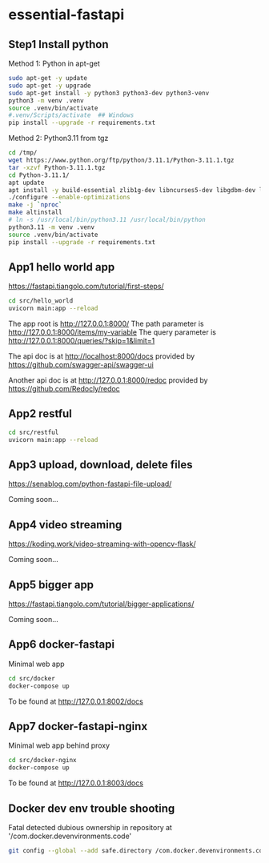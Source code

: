# essential-fastapi

## Step1 Install python

Method 1: Python in apt-get

```bash
sudo apt-get -y update
sudo apt-get -y upgrade
sudo apt-get install -y python3 python3-dev python3-venv
python3 -m venv .venv
source .venv/bin/activate
#.venv/Scripts/activate  ## Windows
pip install --upgrade -r requirements.txt
```

Method 2: Python3.11 from tgz

```bash
cd /tmp/
wget https://www.python.org/ftp/python/3.11.1/Python-3.11.1.tgz
tar -xzvf Python-3.11.1.tgz
cd Python-3.11.1/
apt update
apt install -y build-essential zlib1g-dev libncurses5-dev libgdbm-dev libnss3-dev libssl-dev libreadline-dev libffi-dev
./configure --enable-optimizations
make -j `nproc`
make altinstall
# ln -s /usr/local/bin/python3.11 /usr/local/bin/python
python3.11 -m venv .venv
source .venv/bin/activate
pip install --upgrade -r requirements.txt
```

## App1 hello world app

<https://fastapi.tiangolo.com/tutorial/first-steps/>

```bash
cd src/hello_world
uvicorn main:app --reload
```

The app root is <http://127.0.0.1:8000/>
The path parameter is <http://127.0.0.1:8000/items/my-variable>
The query parameter is <http://127.0.0.1:8000/queries/?skip=1&limit=1>

The api doc is at <http://localhost:8000/docs> provided by <https://github.com/swagger-api/swagger-ui>

Another api doc is at
<http://127.0.0.1:8000/redoc> provided by <https://github.com/Redocly/redoc>

## App2 restful

```bash
cd src/restful
uvicorn main:app --reload
```

## App3 upload, download, delete files

<https://senablog.com/python-fastapi-file-upload/>

Coming soon...

## App4 video streaming

<https://koding.work/video-streaming-with-opencv-flask/>

Coming soon...

## App5 bigger app

<https://fastapi.tiangolo.com/tutorial/bigger-applications/>

Coming soon...

## App6 docker-fastapi

Minimal web app

```bash
cd src/docker
docker-compose up
```

To be found at <http://127.0.0.1:8002/docs>

## App7 docker-fastapi-nginx

Minimal web app behind proxy

```bash
cd src/docker-nginx
docker-compose up
```

To be found at <http://127.0.0.1:8003/docs>

## Docker dev env trouble shooting

Fatal detected dubious ownership in repository at '/com.docker.devenvironments.code'

```bash
git config --global --add safe.directory /com.docker.devenvironments.code
```

